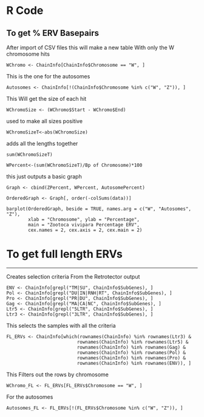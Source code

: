 # R Code
To get % ERV Basepairs
---
After import of CSV files this will make a new table With only the W chromosome hits 
```
WChromo <- ChainInfo[ChainInfo$Chromosome == "W", ]
```

This is the one for the autosomes 
```
Autosomes <- ChainInfo[!(ChainInfo$Chromosome %in% c("W", "Z")), ]
```

This Will get the size of each hit 
```
WChromoSize <- (WChromo$Start - WChromo$End)
```

used to make all sizes positive
```
WChromoSizeT<-abs(WChromoSize)
```

adds all the lengths together
```
sum(WChromoSizeT)

WPercent<-(sum(WChromoSizeT)/Bp of Chromosome)*100
```


this just outputs a basic graph 
```
Graph <- cbind(ZPercent, WPercent, AutosomePercent)

OrderedGraph <- Graph[, order(-colSums(data))]

barplot(OrderedGraph, beside = TRUE, names.arg = c("W", "Autosomes", "Z"),
        xlab = "Chromosome", ylab = "Percentage", 
        main = "Zootoca vivipara Percentage ERV",
        cex.names = 2, cex.axis = 2, cex.main = 2)
```
# To get full length ERVs
---
Creates selection criteria From the Retrotector output
```
ENV <- ChainInfo[grepl("TM|SU", ChainInfo$SubGenes), ]
Pol <- ChainInfo[grepl("DU|IN|RNH|RT", ChainInfo$SubGenes), ]
Pro <- ChainInfo[grepl("PR|DU", ChainInfo$SubGenes), ]
Gag <- ChainInfo[grepl("MA|CA|NC", ChainInfo$SubGenes), ]
Ltr5 <- ChainInfo[grepl("5LTR", ChainInfo$SubGenes), ]
Ltr3 <- ChainInfo[grepl("3LTR", ChainInfo$SubGenes), ]
```
This selects the samples with all the criteria 
```
FL_ERVs <- ChainInfo[which(rownames(ChainInfo) %in% rownames(Ltr3) & 
                          rownames(ChainInfo) %in% rownames(Ltr5) &
                          rownames(ChainInfo) %in% rownames(Gag) &
                          rownames(ChainInfo) %in% rownames(Pol) &
                          rownames(ChainInfo) %in% rownames(Pro) &
                          rownames(ChainInfo) %in% rownames(ENV)), ]

```
This Filters out the rows by chromosome 
```
WChromo_FL <- FL_ERVs[FL_ERVs$Chromosome == "W", ]
```
For the autosomes
```
Autosomes_FL <- FL_ERVs[!(FL_ERVs$Chromosome %in% c("W", "Z")), ]
```
